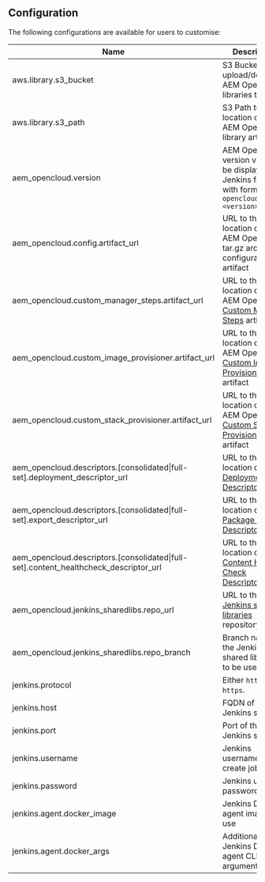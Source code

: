 Configuration
-------------

The following configurations are available for users to customise:

| Name | Description | Required? | Default |
|------|-------------|-----------|---------|
| aws.library.s3_bucket | S3 Bucket to upload/download AEM OpenCloud libraries to/from | Mandatory | |
| aws.library.s3_path | S3 Path to the location of the AEM OpenCloud library artifacts | Optional | `library` |
| aem_opencloud.version | AEM OpenCloud version value to be displayed on Jenkins folder with format `aem-opencloud-<version>` | Optional | The current AEM OpenCloud version |
| aem_opencloud.config.artifact_url | URL to the location of the AEM OpenCloud tar.gz archive configuration artifact | Mandatory | |
| aem_opencloud.custom_manager_steps.artifact_url | URL to the location of the AEM OpenCloud [Custom Manager Steps](https://github.com/shinesolutions/aem-opencloud-manager/blob/master/docs/customisation-points.md#custom-manager-steps) artifact | Mandatory | |
| aem_opencloud.custom_image_provisioner.artifact_url | URL to the location of the AEM OpenCloud [Custom Image Provisioner](https://github.com/shinesolutions/packer-aem/blob/master/docs/customisation-points.md#custom-image-provisioner) artifact | Mandatory | |
| aem_opencloud.custom_stack_provisioner.artifact_url | URL to the location of the AEM OpenCloud [Custom Stack Provisioner](https://github.com/shinesolutions/aem-aws-stack-builder/blob/master/docs/customisation-points.md#custom-stack-provisioner) artifact | Mandatory | |
| aem_opencloud.descriptors.\[consolidated\|full-set\].deployment_descriptor_url | URL to the location of [Deployment Descriptor](https://github.com/shinesolutions/aem-aws-stack-builder/blob/master/docs/descriptors.md#deployment-descriptor) file | Optional | |
| aem_opencloud.descriptors.\[consolidated\|full-set\].export_descriptor_url | URL to the location of [Package Backup Descriptor](https://github.com/shinesolutions/aem-aws-stack-builder/blob/master/docs/descriptors.md#package-backup-descriptor) file | Optional | |
| aem_opencloud.descriptors.\[consolidated\|full-set\].content_healthcheck_descriptor_url | URL to the location of [Content Health Check Descriptor](https://github.com/shinesolutions/aem-aws-stack-builder/blob/master/docs/descriptors.md#content-health-check-descriptor) file | Optional | |
| aem_opencloud.jenkins_sharedlibs.repo_url | URL to the [Jenkins shared libraries](https://jenkins.io/doc/book/pipeline/shared-libraries/) repository | Mandatory | |
| aem_opencloud.jenkins_sharedlibs.repo_branch | Branch name of the Jenkins shared libraries to be used | Optional | `master` |
| jenkins.protocol | Either `http` or `https`. | Optional | `http` |
| jenkins.host | FQDN of the Jenkins server | Optional | `localhost` |
| jenkins.port | Port of the Jenkins server | Optional | `8080` |
| jenkins.username | Jenkins username to create jobs. | Mandatory | |
| jenkins.password | Jenkins user password. | Mandatory | |
| jenkins.agent.docker_image | Jenkins Docker agent image to use | Optional | `shinesolutions/aem-platform-buildenv:latest` |
| jenkins.agent.docker_args | Additional Jenkins Docker agent CLI launch arguments | Optional | |
